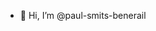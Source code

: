 - 👋 Hi, I’m @paul-smits-benerail


<!---
paul-smits-benerail/paul-smits-benerail is a ✨ special ✨ repository because its `README.md` (this file) appears on your GitHub profile.
You can click the Preview link to take a look at your changes.
--->
